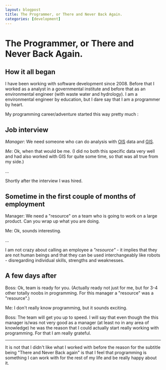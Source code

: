 ```yaml
---
layout: blogpost
title: The Programmer, or There and Never Back Again.
categories: [development]
---
```


# The Programmer, or There and Never Back Again.

## How it all began 

I have been working with software development since 2008. Before that I worked as a analyst in a governmental institute and before that as an environmental engineer (with waste water and hydrology). I am a environmental engineer by education, but I dare say that I am a programmer by heart. 

My programming career/adventure started this way pretty much : 

## Job interview 

*Manager*: We need someone who can do analysis with [OIS][1] data and [GIS][2]. 

*Me*: Ok, when that would be me. (I did no both this specific data very well and had also worked with GIS for quite some time, so that was all true from my side.) 

... 

Shortly after the interview I was hired. 

## Sometime in the first couple of months of employment 

Manager: We need a "resource" on a team who is going to work on a large product. Can you wrap up what you are doing. 

Me: Ok, sounds interesting. 

... 

I am not crazy about calling an employee a *"resource"* - it implies that they are not human beings and that they can be used interchangeably like robots - disregarding individual skills, strengths and weaknesses. 

## A few days after 

Boss: Ok, team is ready for you. (Actually ready not just for me, but for 3-4 other totally noobs in programming. For this manager a "resource" was a "resource".) 

Me: I don't really know programming, but it sounds exciting. 

Boss: The team will get you up to speed. I will say that even though the this manager is/was not very good as a manager (at least no in any area of knowledge) he was the reason that I could actually start really working with programming. For that I am really grateful. 

--- 

It is not that I didn't like what I worked with before the reason for the subtitle being "There and Never Back again" is that I feel that programming is something I can work with for the rest of my life and be really happy about it.

 [1]: https://www.ois.dk/
 [2]: http://en.wikipedia.org/wiki/Geographic_information_system